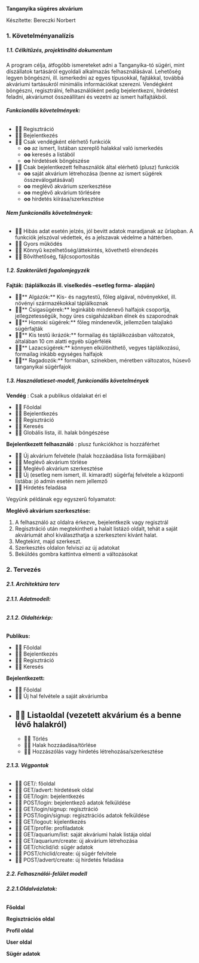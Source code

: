 **Tanganyika sügéres akvárium**

Készítette: Bereczki Norbert

### **1. Követelményanalízis**

##### **1.1. Célkitűzés, projektindító dokumentum**

A program célja, átfogóbb ismereteket adni a Tanganyika-tó sügéri, mint díszállatok tartásáról egyoldali alkalmazás felhasználásával.  Lehetőség legyen böngészni, ill. ismerkedni az egyes típusokkal, fajtákkal, továbbá akváriumi tartásukról minimális információkat szerezni. Vendégként böngészni, regisztrálni, felhasználóként pedig bejelentkezni, hirdetést feladni, akváriumot összeállítani és vezetni az ismert halfajtákból.

###### **Funkcionális követelmények:**

- **** Regisztráció
- **** Bejelentkezés
- **** Csak vendégként elérhető funkciók
  - **oo** az ismert, listában szereplő halakkal való ismerkedés
  - **oo** keresés a listából
  - **oo** hirdetések böngészése
- **** Csak bejelentkezett felhasználók által elérhető (plusz) funkciók
  - **oo** saját akvárium létrehozása (benne az ismert sügérek összeválogatásával)
  - **oo** meglévő akvárium szerkesztése
  - **oo** meglévő akvárium törlésére
  - **oo** hirdetés kiírása/szerkesztése

###### **Nem funkcionális követelmények:**

- **** Hibás adat esetén jelzés, jól bevitt adatok maradjanak az űrlapban. A funkciók jelszóval védettek, és a jelszavak védelme a háttérben.
- **** Gyors működés
- **** Könnyű kezelhetőség/áttekintés, követhető elrendezés
- **** Bővíthetőség, fájlcsoportosítás

##### **1.2. Szakterületi fogalomjegyzék**

**Fajták: (táplálkozás ill. viselkedés –esetleg forma- alapján)**

- ****** Algázók:** Kis- és nagytestű, főleg algával, növényekkel, ill. növényi származékokkal táplálkoznak
- ****** Csigasügérek:** leginkább mindenevő halfajok csoportja, jellegzetességük, hogy üres csigaházakban élnek és szaporodnak
- ****** Homoki sügérek:** főleg mindenevők, jellemzően talajlakó sügérfajták
- ****** Kis testű ikrázók:** formailag és táplálkozásban változatok, általában 10 cm alatti egyéb sügérfélék
- ****** Lazacsügérek:** könnyen elkülöníthető, vegyes táplálkozású, formailag inkább egységes halfajok
- ****** Ragadozók:** formában, színekben, méretben változatos, húsevő tanganyikai sügérfajok

##### **1.3. Használatieset-modell, funkcionális követelmények**

**Vendég**  : Csak a publikus oldalakat éri el

- **** Főoldal
- **** Bejelentkezés
- **** Regisztráció
- **** Keresés
- **** Globális lista, ill. halak böngészése

**Bejelentkezett felhasználó**  : plusz funkciókhoz is hozzáférhet

- **** Új akvárium felvétele (halak hozzáadása lista formájában)
- **** Meglévő akvárium törlése
- **** Meglévő akvárium szerkesztése
- **** Új (esetleg nem ismert, ill. kimaradt) sügérfaj felvétele a központi listába: jó admin esetén nem jellemző
- **** Hirdetés feladása

Vegyünk példának egy egyszerű folyamatot:

**Meglévő akvárium szerkesztése:**

1. A felhasználó az oldalra érkezve, bejelentkezik vagy regisztrál
2. Regisztráció után megtekintheti a halait listázó oldalt, tehát a saját akváriumát ahol kiválaszthatja a szerkeszteni kívánt halat.
3. Megtekint, majd szerkeszt.
4. Szerkesztés oldalon felviszi az új adatokat
5. Beküldés gombra kattintva elmenti a változásokat

### **2. Tervezés**

##### **2.1. Architektúra terv**

###### **2.1.1. Adatmodell:**

###### **2.1.2. Oldaltérkép:**

**Publikus:**

- **** Főoldal
- **** Bejelentkezés
- **** Regisztráció
- **** Keresés

**Bejelentkezett:**

- **** Főoldal
- **** Új hal felvétele a saját akváriumba
- **** Listaoldal (vezetett akvárium és a benne lévő halakról)
  -
    - **** Törlés
    - **** Halak hozzáadása/törlése
    - **** Hozzászólás vagy hirdetés létrehozása/szerkesztése

###### **2.1.3. Végpontok**

- **** GET/: főoldal
- **** GET/advert: hirdetések oldal
- **** GET/login: bejelentkezés
- **** POST/login: bejelentkező adatok felküldése
- **** GET/login/signup: regisztráció
- **** POST/login/signup: regisztrációs adatok felküldése
- **** GET/logout: kijelentkezés
- **** GET/profile: profiladatok
- **** GET/aquarium/list: saját akváriumi halak listája oldal
- **** GET/aquarium/create: új akvárium létrehozása
- **** GET/chiclid/id: sügér adatok
- **** POST/chiclid/create: új sügér felvitele
- **** POST/advert/create: új hirdetés feladása

##### **2.2. Felhasználói-felület modell**

###### **2.2.1.Oldalvázlatok:**

**Főoldal**

**Regisztrációs oldal**

**Profil oldal**

**User oldal**

**Sügér adatok**
